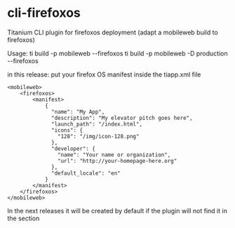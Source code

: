 cli-firefoxos
=============

Titanium CLI plugin for firefoxos deployment (adapt a mobileweb build to firefoxos)

Usage:
ti build -p mobileweb --firefoxos
ti build -p mobileweb -D production --firefoxos

in this release:
put your firefox OS manifest inside the tiapp.xml file

    <mobileweb>
    	<firefoxos>
    		<manifest>
    			{
				  "name": "My App",
				  "description": "My elevator pitch goes here",
				  "launch_path": "/index.html",
				  "icons": {
				    "128": "/img/icon-128.png"
				  },
				  "developer": {
				    "name": "Your name or organization",
				    "url": "http://your-homepage-here.org"
				  },
				  "default_locale": "en"
				}
    		</manifest>
    	</firefoxos>
    </mobileweb>

In the next releases it will be created by default if the plugin will not find it in the <mobileweb> section


